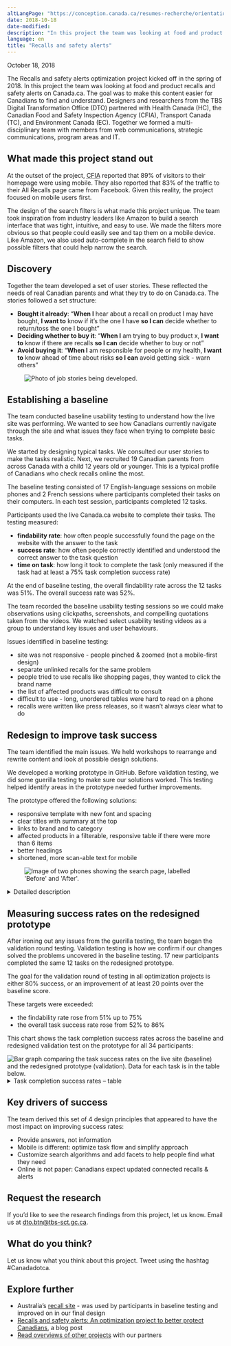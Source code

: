 ```yaml
---
altLangPage: "https://conception.canada.ca/resumes-recherche/orientation-dans-canada-ca"
date: 2018-10-18
date-modified: 
description: "In this project the team was looking at food and product recalls and safety alerts on Canada.ca."
language: en
title: "Recalls and safety alerts"
---
```

<p class="post-meta">October 18, 2018</p>
<p>The Recalls and safety alerts optimization project kicked off in the spring of 2018. In this project the team was looking at food and product recalls and safety alerts on Canada.ca. The goal was to make this content easier for Canadians to find and understand. Designers and researchers from the TBS Digital Transformation Office (DTO) partnered with Health Canada (HC), the Canadian Food and Safety Inspection Agency (CFIA), Transport Canada (TC), and Environment Canada (EC). Together we formed a multi-disciplinary team with members from web communications, strategic communications, program areas and IT.</p>
<h2>What made this project stand out</h2>
<p>At the outset of the project, <abbr title="Canadian Food and Safety Inspection Agency">CFIA</abbr> reported that 89% of visitors to their homepage were using mobile. They also reported that 83% of the traffic to their All Recalls page came from Facebook. Given this reality, the project focused on mobile users first.</p>
<p>The design of the search filters is what made this project unique. The team took inspiration from industry leaders like Amazon to build a search interface that was tight, intuitive, and easy to use. We made the filters more obvious so that people could easily see and tap them on a mobile device. Like Amazon, we also used auto-complete in the search field to show possible filters that could help narrow the search.</p>
<h2>Discovery</h2>
<p>Together the team developed a set of user stories. These reflected the needs of real Canadian parents and what they try to do on Canada.ca. The stories followed a set structure:</p>
<ul>
  <li><b>Bought it already</b>: “<b>When I</b> hear about a recall on product I may have bought, <b>I want to</b> know if it’s the one I have <b>so I can</b> decide whether to return/toss the one I bought”</li>
  <li><b>Deciding whether to buy it</b>: “<b>When I</b> am trying to buy product x, <b>I want to</b> know if there are recalls <b>so I can</b> decide whether to buy or not”</li>
  <li><b>Avoid buying it</b>: “<b>When I</b> am responsible for people or my health, <b>I want to</b> know ahead of time about risks <b>so I can</b> avoid getting sick - warn others”</li>
</ul>
<figure> <img class="img-responsive" alt="Photo of job stories being developed." src="../images/recalls-rappels/job-stories.jpg" longdes="Flip chart pages have titles for each job story. Project team members have put up coloured sticky notes beneath each title with ideas for possible stories, following the 'When I...I want to...so I can...' format"/> </figure>
<div class="col-md-8 row">
  <h2>Establishing a baseline</h2>
  <p>The team conducted baseline usability testing to understand how the live site was performing. We wanted to see how Canadians currently navigate through the site and what issues they face when trying to complete basic tasks.</p>
  <p>We started by designing typical tasks. We consulted our user stories to make the tasks realistic. Next, we recruited 19 Canadian parents from across Canada with a child 12 years old or younger. This is a typical profile of Canadians who check recalls online the most.</p>
  <p>The baseline testing consisted of 17 English-language sessions on mobile phones and 2 French sessions where participants completed their tasks on their computers. In each test session, participants completed 12 tasks.</p>
  <p>Participants used the live Canada.ca website to complete their tasks. The testing measured:</p>
  <ul>
    <li><b>findability rate</b>: how often people successfully found the page on the website with the answer to the task</li>
    <li><b>success rate</b>: how often people correctly identified and understood the correct answer to the task question</li>
    <li><b>time on task</b>: how long it took to complete the task (only measured if the task had at least a 75% task completion success rate)</li>
  </ul>
  <p>At the end of baseline testing, the overall findability rate across the 12 tasks was 51%. The overall success rate was 52%.</p>
  <p>The team recorded the baseline usability testing sessions so we could make observations using clickpaths, screenshots, and compelling quotations taken from the videos. We watched select usability testing videos as a group to understand key issues and user behaviours.</p>
  <p>Issues identified in baseline testing:</p>
  <ul>
    <li>site was not responsive - people pinched &amp; zoomed (not a mobile-first design)</li>
    <li>separate unlinked recalls for the same problem</li>
    <li>people tried to use recalls like shopping pages, they wanted to click the brand name</li>
    <li>the list of affected products was difficult to consult</li>
    <li>difficult to use - long, unordered tables were hard to read on a phone</li>
    <li>recalls were written like press releases, so it wasn’t always clear what to do</li>
  </ul>
  <h2>Redesign to improve task success</h2>
  <p>The team identified the main issues. We held workshops to rearrange and rewrite content and look at possible design solutions.</p>
  <p>We developed a working prototype in GitHub. Before validation testing, we did some guerilla testing to make sure our solutions worked. This testing helped identify areas in the prototype needed further improvements. </p>
  <p>The prototype offered the following solutions:</p>
  <ul>
    <li>responsive template with new font and spacing</li>
    <li>clear titles with summary at the top</li>
    <li>links to brand and to category</li>
    <li>affected products in a filterable, responsive table if there were more than 6 items</li>
    <li>better headings</li>
    <li>shortened, more scan-able text for mobile</li>
  </ul>
</div>
<figure> <img class="img-responsive" alt="Image of two phones showing the search page, labelled 'Before' and 'After'." src="../images/recalls-rappels/beforeafter-search.jpg"/> </figure>
<div class="col-md-8 row">
  <details>
    <summary> Detailed description </summary>
    <p>Image of two phones, labelled "Before" and "After".</p>
    <p>The first phone shows how the original Recalls content displayed on mobile. .</p>
    <p>The second phone shows how the redesigned prototype text is much shorter and has more white space. You can see that 3 bullets immediately tell you the product, the issue and what to do. An arrow points to the text with the annotation "Answers not information - Highlight what to do".</p>
  </details>
</div>
<h2>Measuring success rates on the redesigned prototype</h2>
<p>After ironing out any issues from the guerilla testing, the team began the validation round testing. Validation testing is how we confirm if our changes solved the problems uncovered in the baseline testing. 17 new participants completed the same 12 tasks on the redesigned prototype.</p>
<p>The goal for the validation round of testing in all optimization projects is either 80% success, or an improvement of at least 20 points over the baseline score.</p>
<p>These targets were exceeded:</p>
<ul>
  <li>the findability rate rose from 51% up to 75%</li>
  <li>the overall task success rate rose from 52% to 86%</li>
</ul>
<p>This chart shows the task completion success rates across the baseline and redesigned validation test on the prototype for all 34 participants:</p>
<img class="img-responsive hidden-sm hidden-xs" alt="Bar graph comparing the task success rates on the live site (baseline) and the redesigned prototype (validation). Data for each task is in the table below." src="../images/recalls-rappels/recalls-task-success-chart.png"/>
<div class="row col-md-8">
  <details>
    <summary> Task completion success rates – table </summary>
    <p>Baseline measurement at start of project, validation on prototype redesigned by project team.</p>
    <div class="table-bravo">
      <table class="table table-bordered">
        <thead>
          <tr>
            <th scope="col">Task</th>
            <th scope="col">Baseline</th>
            <th scope="col">Validation</th>
          </tr>
        </thead>
        <tbody>
          <tr>
            <td>1. Google food recalls</td>
            <td  >88%</td>
            <td>100%</td>
          </tr>
          <tr>
            <td>2. Eggs allergen foods</td>
            <td>63%</td>
            <td>94%</td>
          </tr>
          <tr>
            <td>3. Search roast beef</td>
            <td  >29%</td>
            <td>82%</td>
          </tr>
          <tr>
            <td>4. Related Buckley's recall</td>
            <td  >44%</td>
            <td>100%</td>
          </tr>
          <tr>
            <td>5. Car seat recall Britax</td>
            <td  >50%</td>
            <td>67%</td>
          </tr>
          <tr>
            <td>6. EpiPen shortage </td>
            <td  >71%</td>
            <td>88%</td>
          </tr>
          <tr>
            <td>7. Vehicle search 2003 Honda Pilot SUV </td>
            <td  >76%</td>
            <td>94%</td>
          </tr>
          <tr>
            <td>8. Stella Artois </td>
            <td  >65%</td>
            <td>75%</td>
          </tr>
          <tr>
            <td>9. Recalled children's toys </td>
            <td  >88%</td>
            <td>100%</td>
          </tr>
          <tr>
            <td>10. Lettuce closed notice </td>
            <td  >31%</td>
            <td>63%</td>
          </tr>
          <tr>
            <td>11. Peanut allergen food </td>
            <td  >31%</td>
            <td>94%</td>
          </tr>
          <tr>
            <td>12. Skip Tuo convertible high chair </td>
            <td  >25%</td>
            <td>94%</td>
          </tr>
        </tbody>
      </table>
    </div>
  </details>
</div>
<h2>Key drivers of success</h2>
<p>The team derived this set of 4 design principles that appeared to have the most impact on improving success rates: </p>
<ul>
  <li>Provide answers, not information</li>
  <li>Mobile is different: optimize task flow and simplify approach</li>
  <li>Customize search algorithms and add facets to help people find what they need</li>
  <li>Online is not paper: Canadians expect updated connected recalls &amp; alerts</li>
</ul>
<h2>Request the research </h2>
<p>If you’d like to see the research findings from this project, let us know. Email us at <a href="mailto:dto.btn@tbs-sct.gc.ca">dto.btn@tbs-sct.gc.ca</a>.</p>
<h2>What do you think? </h2>
<p>Let us know what you think about this project. Tweet using the hashtag #Canadadotca.</p>
<h2>Explore further </h2>
<ul>
  <li>Australia’s <a href="https://www.productsafety.gov.au/recalls">recall site</a> - was used by participants in baseline testing and improved on in our final design</li>
  <li><a href="https://canada-ca.github.io/blog-dto/2018/10/18/recalls-safety-alerts.html"> Recalls and safety alerts: An optimization project to better protect Canadians</a>, a blog post</li>
  <li><a href="https://blog.canada.ca/pages/project-overview.html">Read overviews of other projects</a> with our partners</li>
</ul>
